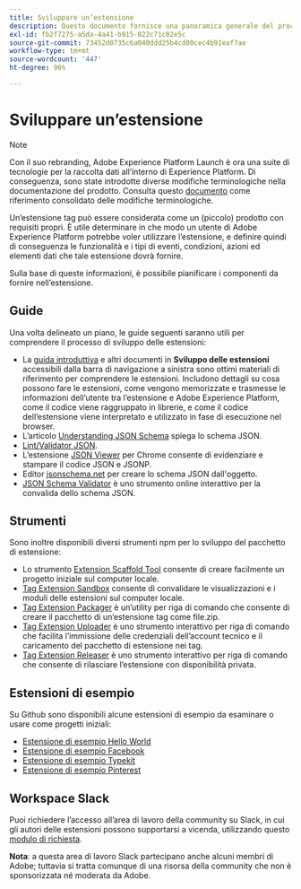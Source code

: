 ```yaml
---
title: Sviluppare un’estensione
description: Questo documento fornisce una panoramica generale del processo di sviluppo delle estensioni tag, con collegamenti verso la documentazione che descrive i processi in maggior dettaglio.
exl-id: fb2f7275-a5da-4a41-b915-822c71c02e5c
source-git-commit: 73452d0735c6a040ddd25b4cd00cec4b91eaf7ae
workflow-type: tm+mt
source-wordcount: '447'
ht-degree: 96%

---
```


# Sviluppare un’estensione

>[!NOTE]
>
>Con il suo rebranding, Adobe Experience Platform Launch è ora una suite di tecnologie per la raccolta dati all’interno di Experience Platform. Di conseguenza, sono state introdotte diverse modifiche terminologiche nella documentazione del prodotto. Consulta questo [documento](../../term-updates.md) come riferimento consolidato delle modifiche terminologiche.

Un’estensione tag può essere considerata come un (piccolo) prodotto con requisiti propri. È utile determinare in che modo un utente di Adobe Experience Platform potrebbe voler utilizzare l’estensione, e definire quindi di conseguenza le funzionalità e i tipi di eventi, condizioni, azioni ed elementi dati che tale estensione dovrà fornire.

Sulla base di queste informazioni, è possibile pianificare i componenti da fornire nell’estensione.

## Guide

Una volta delineato un piano, le guide seguenti saranno utili per comprendere il processo di sviluppo delle estensioni:

* La [guida introduttiva](../getting-started.md) e altri documenti in **Sviluppo delle estensioni** accessibili dalla barra di navigazione a sinistra sono ottimi materiali di riferimento per comprendere le estensioni. Includono dettagli su cosa possono fare le estensioni, come vengono memorizzate e trasmesse le informazioni dell’utente tra l’estensione e Adobe Experience Platform, come il codice viene raggruppato in librerie, e come il codice dell’estensione viene interpretato e utilizzato in fase di esecuzione nel browser.
* L’articolo [Understanding JSON Schema](https://spacetelescope.github.io/understanding-json-schema/index.html#) spiega lo schema JSON.
* [Lint/Validator JSON](https://jsonlint.com/).
* L’estensione [JSON Viewer](https://chrome.google.com/webstore/detail/json-viewer/gbmdgpbipfallnflgajpaliibnhdgobh) per Chrome consente di evidenziare e stampare il codice JSON e JSONP.
* Editor [jsonschema.net](https://jsonschema.net/#/editor) per creare lo schema JSON dall&#39;oggetto.
* [JSON Schema Validator](https://www.jsonschemavalidator.net) è uno strumento online interattivo per la convalida dello schema JSON.

## Strumenti

Sono inoltre disponibili diversi strumenti npm per lo sviluppo del pacchetto di estensione:

* Lo strumento [Extension Scaffold Tool](https://www.npmjs.com/package/@adobe/reactor-scaffold) consente di creare facilmente un progetto iniziale sul computer locale.
* [Tag Extension Sandbox](https://www.npmjs.com/package/@adobe/reactor-sandbox) consente di convalidare le visualizzazioni e i moduli delle estensioni sul computer locale.
* [Tag Extension Packager](https://www.npmjs.com/package/@adobe/reactor-packager) è un’utility per riga di comando che consente di creare il pacchetto di un’estensione tag come file.zip.
* [Tag Extension Uploader](https://www.npmjs.com/package/@adobe/reactor-uploader) è uno strumento interattivo per riga di comando che facilita l’immissione delle credenziali dell’account tecnico e il caricamento del pacchetto di estensione nei tag.
* [Tag Extension Releaser](https://www.npmjs.com/package/@adobe/reactor-releaser) è uno strumento interattivo per riga di comando che consente di rilasciare l’estensione con disponibilità privata.

## Estensioni di esempio

Su Github sono disponibili alcune estensioni di esempio da esaminare o usare come progetti iniziali:

* [Estensione di esempio Hello World](https://github.com/adobe/reactor-helloworld-extension)
* [Estensione di esempio Facebook](https://github.com/Adobe-Marketing-Cloud-Activation/extension-facebookpixel)
* [Estensione di esempio Typekit](https://github.com/jeffchasin/extension-typekit)
* [Estensione di esempio Pinterest](https://github.com/jeffchasin/extension-pinterest)

## Workspace Slack

Puoi richiedere l’accesso all’area di lavoro della community su Slack, in cui gli autori delle estensioni possono supportarsi a vicenda, utilizzando questo [modulo di richiesta](https://docs.google.com/forms/d/e/1FAIpQLScq1m63YkDrRpvPLhzUqtfoleWiDDTTXZsSivIXRfFdlSMzpQ/viewform).

**Nota**: a questa area di lavoro Slack partecipano anche alcuni membri di Adobe; tuttavia si tratta comunque di una risorsa della community che non è sponsorizzata né moderata da Adobe.
